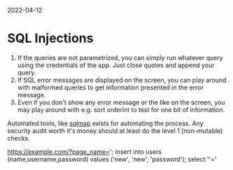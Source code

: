 2022-04-12

# SQL Injections

1. If the queries are not parametrized, you can simply run whatever query using the credentials of the app. Just close quotes and append your query.
2. If SQL error messages are displayed on the screen, you can play around with malformed queries to get information presented in the error message.
3. Even if you don't show any error message or the like on the screen, you may play around with e.g. sort orderint to test for one bit of information.

Automated tools, like [sqlmap](https://sqlmap.org/) exists for automating the process. Any security audit worth it's money should at least do the level 1 (non-mutable) checks.

https://example.com/?page_name='; insert into users (name,username,password) values ('new', 'new', 'password'); select ''='

